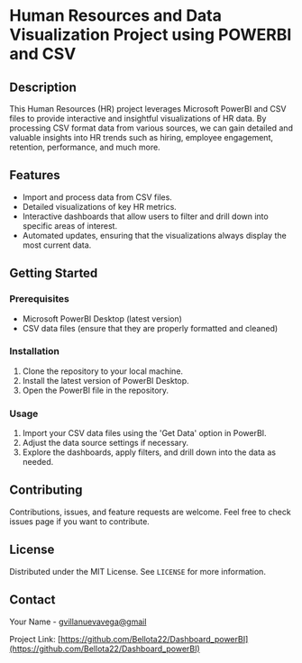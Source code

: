 # Human Resources and Data Visualization Project using POWERBI and CSV

## Description

This Human Resources (HR) project leverages Microsoft PowerBI and CSV files to provide interactive and insightful visualizations of HR data. By processing CSV format data from various sources, we can gain detailed and valuable insights into HR trends such as hiring, employee engagement, retention, performance, and much more.

## Features

* Import and process data from CSV files.
* Detailed visualizations of key HR metrics.
* Interactive dashboards that allow users to filter and drill down into specific areas of interest.
* Automated updates, ensuring that the visualizations always display the most current data.

## Getting Started

### Prerequisites

* Microsoft PowerBI Desktop (latest version)
* CSV data files (ensure that they are properly formatted and cleaned)

### Installation

1. Clone the repository to your local machine.
2. Install the latest version of PowerBI Desktop.
3. Open the PowerBI file in the repository.

### Usage

1. Import your CSV data files using the 'Get Data' option in PowerBI.
2. Adjust the data source settings if necessary.
3. Explore the dashboards, apply filters, and drill down into the data as needed.

## Contributing

Contributions, issues, and feature requests are welcome. Feel free to check issues page if you want to contribute.

## License

Distributed under the MIT License. See `LICENSE` for more information.

## Contact

Your Name - [gvillanuevavega@gmail](mailto:gvillanuevavega@gmail.com)

Project Link: [https://github.com/Bellota22/Dashboard_powerBI](https://github.com/Bellota22/Dashboard_powerBI)
